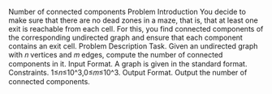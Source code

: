 Number of connected components
Problem Introduction
You decide to make sure that there are no dead zones in a maze, that is, that at least one exit is reachable from each cell.
For this, you find connected components of the corresponding undirected graph and ensure that each component contains an exit cell.
Problem Description
Task. Given an undirected graph with 𝑛 vertices and 𝑚 edges, compute the number of connected components in it.
Input Format. A graph is given in the standard format. Constraints. 1≤𝑛≤10^3,0≤𝑚≤10^3.
Output Format. Output the number of connected components.

